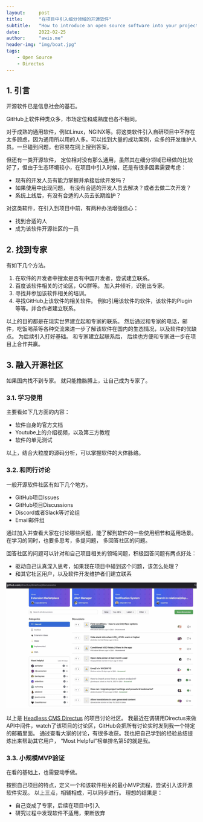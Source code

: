 ```yaml
---
layout:     post
title:      "在项目中引入细分领域的开源软件"
subtitle:   "How to introduce an open source software into your project"
date:       2022-02-25
author:     "awis.me"
header-img: "img/boat.jpg"
tags:
    - Open Source
    - Directus
---
```


## 1. 引言

开源软件已是信息社会的基石。 

GitHub上软件种类众多，市场定位和成熟度也各不相同。 

对于成熟的通用软件，例如Linux，NGINX等。将这类软件引入自研项目中不存在太多顾虑，因为通用所以用的人多。可以找到大量的成功案例，众多的开发维护人员。一旦碰到问题，也容易在网上搜到答案。

但还有一类开源软件， 定位相对没有那么通用，虽然其在细分领域已经做的比较好了，但由于生态环境较小，在项目中引入时候，还是有很多因素需要考虑：

- 现有的开发人员有能力掌握并承接后续开发吗？
- 如果使用中出现问题， 有没有合适的开发人员去解决？或者去做二次开发？
- 系统上线后，有没有合适的人员去长期维护？
  
对这类软件，在引入到项目中前，有两种办法增强信心：
- 找到合适的人
- 成为该软件开源社区的一员

## 2. 找到专家 

有如下几个方法。

1. 在软件的开发者中搜索是否有中国开发者，尝试建立联系。
2. 百度该软件相关的讨论区，QQ群等。 加入并倾听，识别出专家。
3. 寻找并参加该软件相关的培训。
4. 寻找GitHub上该软件的相关软件。 例如引用该软件的软件，该软件的Plugin等等。并合作者建立联系。

以上的目的都是在现实世界建立起和专家的联系。 然后通过和专家的电话，邮件，吃饭喝茶等各种交流来进一步了解该软件在国内的生态情况，以及软件的优缺点。 为后续引入打好基础。 和专家建立起联系后， 后续也方便和专家进一步在项目上合作共赢。

## 3. 融入开源社区

如果国内找不到专家。 就只能撸胳膊上，让自己成为专家了。

### 3.1. 学习使用

主要看如下几方面的内容：

- 软件自身的官方文档
- Youtube上的介绍视频，以及第三方教程
- 软件的单元测试 

以上，结合大粒度的源码分析，可以掌握软件的大体脉络。

### 3.2. 和同行讨论

一般开源软件社区有如下几个地方。

- GitHub项目Issues
- GitHub项目Discussions
- Discord或者Slack等讨论组
- Email邮件组 

通过加入并查看大家在讨论哪些问题，能了解到软件的一些使用细节和适用场景。 在学习的同时，也要多思考，多提问题， 多回答社区的问题。

回答社区的问题可以针对和自己项目相关的领域问题，积极回答问题有两点好处：
- 驱动自己认真深入思考，如果我在项目中碰到这个问题，该怎么处理？
- 和其它社区用户，以及软件开发维护者们建立联系 

![picture 1](/img/1645717285742.jpg)  

以上是 [Headless CMS Directus](https://github.com/directus/directus/discussions) 的项目讨论社区。 我最近在调研用Directus来做API中间件，watch了该项目的讨论区，GitHub会把所有讨论实时发到我一个特定的邮箱里面。 通过查看大家的讨论，有很多收获。我也把自己学到的经验总结提炼出来帮助其它用户， “Most Helpful”榜单排名第5的就是我。

### 3.3. 小规模MVP验证 

在看的基础上，也需要动手做。 

按照自己项目的特点，定义一个和该软件相关的最小MVP流程，尝试引入该开源软件实现。
以上三点，相辅相成，可以同步进行。 理想的结果是：
- 自己变成了专家，后续在项目中引入
- 研究过程中发现软件不适用，果断放弃





